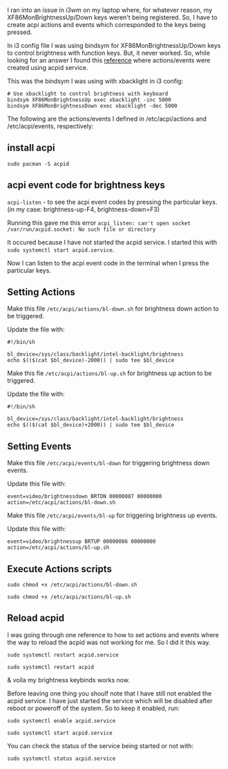 I ran into an issue in i3wm on my laptop where, for whatever reason, my XF86MonBrightnessUp/Down keys weren't being registered. So, I have to create acpi actions and events which corresponded to the keys being pressed.

In i3 config file I was using bindsym for XF86MonBrightnessUp/Down keys to control brightness with 
function keys. But, it never worked. So, while looking for an answer I found this [reference](https://unix.stackexchange.com/questions/322814/xf86monbrightnessup-xf86monbrightnessdown-special-keys-not-working/427572#427572) where actions/events were created using acpid service.

This was the bindsym I was using with xbacklight in i3 config: 

```
# Use xbacklight to control brightness with keyboard
bindsym XF86MonBrightnessUp exec xbacklight -inc 5000
bindsym XF86MonBrightnessDown exec xbacklight -dec 5000
```

The following are the actions/events I defined in /etc/acpi/actions and /etc/acpi/events, respectively:

## install acpi

`sudo pacman -S acpid`

## acpi event code for brightness keys

`acpi-listen` - to see the acpi event codes by pressing the particular keys. (in my case: brightness-up-F4, brightness-down=F3) 

Running this gave me this error `acpi_listen: can't open socket /var/run/acpid.socket: No such file or directory`

It occured because I have not started the acpid service. I started this with `sudo systemctl start acpid.service`.

Now I can listen to the acpi event code in the terminal when I press the particular keys.

## Setting Actions 

Make this file `/etc/acpi/actions/bl-down.sh` for brightness down action to be triggered.

Update the file with: 

```
#!/bin/sh

bl_device=/sys/class/backlight/intel-backlight/brightness
echo $(($(cat $bl_device)-2000)) | sudo tee $bl_device
```

Make this fie `/etc/acpi/actions/bl-up.sh` for brightness up action to be triggered. 

Update the file with: 

```
#!/bin/sh

bl_device=/sys/class/backlight/intel-backlight/brightness
echo $(($(cat $bl_device)+2000)) | sudo tee $bl_device
```

## Setting Events

Make this file `/etc/acpi/events/bl-down` for triggering brightness down events.

Update this file with: 

```
event=video/brightnessdown BRTDN 00000087 00000000
action=/etc/acpi/actions/bl-down.sh
```

Make this file `/etc/acpi/events/bl-up` for triggering brightness up events.

Update this file with: 

```
event=video/brightnessup BRTUP 00000086 00000000
action=/etc/acpi/actions/bl-up.sh
```

## Execute Actions scripts 

`sudo chmod +x /etc/acpi/actions/bl-down.sh`

`sudo chmod +x /etc/acpi/actions/bl-up.sh`

## Reload acpid 

I was going through one reference to how to set actions and events where the way to reload the acpid
was not working for me. So I did it this way.

`sudo systemctl restart acpid.service`

`sudo systemctl restart acpid`

& voila my brightness keybinds works now. 

Before leaving one thing you shoulf note that I have still not enabled the acpid service. I have just 
started the service which will be disabled after reboot or poweroff of the system. So to keep it 
enabled, run: 

`sudo systemctl enable acpid.service`

`sudo systemctl start acpid.service`

You can check the status of the service being started or not with: 

`sudo systemctl status acpid.service`
